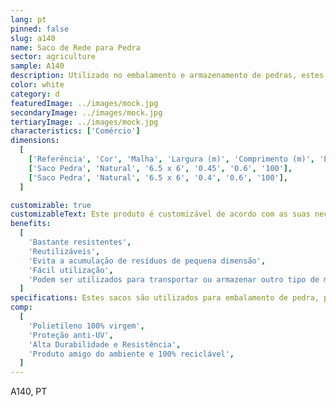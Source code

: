 ```yaml
---
lang: pt
pinned: false
slug: a140
name: Saco de Rede para Pedra
sector: agriculture
sample: A140
description: Utilizado no embalamento e armazenamento de pedras, estes sacos permitem um acondicionamento facilitado das mesmas e respetiva visualização.
color: white
category: d
featuredImage: ../images/mock.jpg
secondaryImage: ../images/mock.jpg
tertiaryImage: ../images/mock.jpg
characteristics: ['Comércio']
dimensions:
  [
    ['Referência', 'Cor', 'Malha', 'Largura (m)', 'Comprimento (m)', 'Embalagem (un)'],
    ['Saco Pedra', 'Natural', '6.5 x 6', '0.45', '0.6', '100'],
    ['Saco Pedra', 'Natural', '6.5 x 6', '0.4', '0.6', '100'],
  ]

customizable: true
customizableText: Este produto é customizável de acordo com as suas necessidades. Contacte-nos para mais informações.
benefits:
  [
    'Bastante resistentes',
    'Reutilizáveis',
    'Evita a acumulação de resíduos de pequena dimensão',
    'Fácil utilização',
    'Podem ser utilizados para transportar ou armazenar outro tipo de materiais',
  ]
specifications: Estes sacos são utilizados para embalamento de pedra, permitindo melhor visualização do produto.
comp:
  [
    'Polietileno 100% virgem',
    'Proteção anti-UV',
    'Alta Durabilidade e Resistência',
    'Produto amigo do ambiente e 100% reciclável',
  ]
---
```


A140, PT

